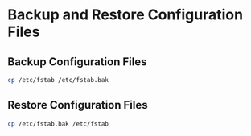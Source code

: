 # Backup and Restore Configuration Files

## Backup Configuration Files

```bash
cp /etc/fstab /etc/fstab.bak
```

## Restore Configuration Files

```bash
cp /etc/fstab.bak /etc/fstab
```
